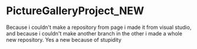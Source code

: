 # PictureGalleryProject_NEW
Because i couldn't make a repository from page i made it from visual studio, and because i couldn't make another branch in the other i made a whole new repository. Yes a new because of stupidity
